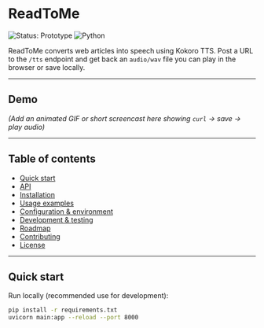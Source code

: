 # ReadToMe

![Status: Prototype](https://img.shields.io/badge/status-prototype-yellow)
![Python](https://img.shields.io/pypi/pyversions/fastapi)

ReadToMe converts web articles into speech using Kokoro TTS. Post a URL to the `/tts` endpoint and get back an `audio/wav` file you can play in the browser or save locally.

---

## Demo
_(Add an animated GIF or short screencast here showing `curl` -> save -> play audio)_

---

## Table of contents
- [Quick start](#quick-start)
- [API](#api)
- [Installation](#installation)
- [Usage examples](#usage-examples)
- [Configuration & environment](#configuration--environment)
- [Development & testing](#development--testing)
- [Roadmap](#roadmap)
- [Contributing](#contributing)
- [License](#license)

---

## Quick start

Run locally (recommended use for development):

```bash
pip install -r requirements.txt
uvicorn main:app --reload --port 8000
